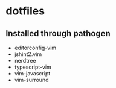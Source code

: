 # dotfiles

## Installed through pathogen

- editorconfig-vim
- jshint2.vim
- nerdtree
- typescript-vim
- vim-javascript
- vim-surround
